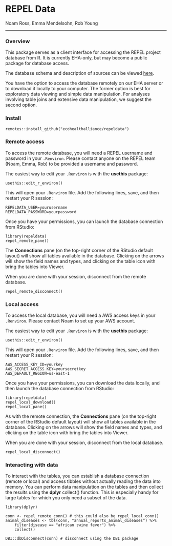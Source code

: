 
# REPEL Data

Noam Ross, Emma Mendelsohn, Rob Young

---

### Overview

This package serves as a client interface for accessing the REPEL project database from R. It is currently EHA-only, but may become a public package for database access.

The database schema and description of sources can be viewed [here](https://github.com/ecohealthalliance/repel-docs/blob/master/database-schema.md).

You have the option to access the database remotely on our EHA server or to download it locally to your computer. The former option is best for exploratory data viewing and simple data manipulation. For analyses involving table joins and extensive data manipulation, we suggest the second option. 

### Install

```
remotes::install_github("ecohealthalliance/repeldata")
``` 

### Remote access
To access the remote database, you will need a REPEL username and password in your `.Renviron`. Please contact anyone on the REPEL team (Noam, Emma, Rob) to be provided a username and password.

The easiest way to edit your `.Renviron` is with the __usethis__ package:  

```
usethis::edit_r_environ()  
```

This will open your `.Renviron` file. Add the following lines, save, and then restart your R session: 

```
REPELDATA_USER=yourusername  
REPELDATA_PASSWORD=yourpassword
```

Once you have your permissions, you can launch the database connection from RStudio:

```
library(repeldata)  
repel_remote_pane()
```

The __Connections__ pane (on the top-right corner of the RStudio default layout) will show all tables available in the database. Clicking on the arrows will show the field names and types, and clicking on the table icon with bring the tables into Viewer. 

When you are done with your session, disconnect from the remote database.

```
repel_remote_disconnect()
```

### Local access

To access the local database, you will need a AWS access keys in your `.Renviron`. Please contact Noam to set up your AWS account.

The easiest way to edit your `.Renviron` is with the __usethis__ package:  

```
usethis::edit_r_environ()  
```

This will open your `.Renviron` file. Add the following lines, save, and then restart your R session: 

```
AWS_ACCESS_KEY_ID=yourkey
AWS_SECRET_ACCESS_KEY=yoursecretkey
AWS_DEFAULT_REGION=us-east-1
```

Once you have your permissions, you can download the data locally, and then launch the database connection from RStudio:

```
library(repeldata)
repel_local_download()
repel_local_pane()
```

As with the remote connection, the __Connections__ pane (on the top-right corner of the RStudio default layout) will show all tables available in the database. Clicking on the arrows will show the field names and types, and clicking on the table icon with bring the tables into Viewer. 

When you are done with your session, disconnect from the local database.

```
repel_local_disconnect()
```

### Interacting with data

To interact with the tables, you can establish a database connection (remote or local) and access tibbles without actually reading the data into memory. You can perform data manipulation on the tables and then collect the results using the __dplyr__ collect() function. This is especially handy for large tables for which you only need a subset of the data. 

```
library(dplyr)

conn <- repel_remote_conn() # this could also be repel_local_conn()
animal_diseases <- tbl(conn, "annual_reports_animal_diseases") %>% 
    filter(disease == "african swine fever") %>% 
    collect()

DBI::dbDisconnect(conn) # disconnect using the DBI package
```



